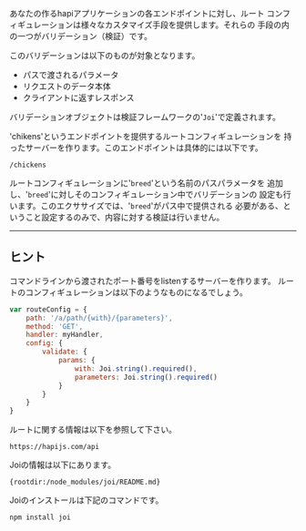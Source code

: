 あなたの作るhapiアプリケーションの各エンドポイントに対し、ルート
コンフィギュレーションは様々なカスタマイズ手段を提供します。それらの
手段の内の一つがバリデーション（検証）です。

このバリデーションは以下のものが対象となります。

* パスで渡されるパラメータ
* リクエストのデータ本体
* クライアントに返すレスポンス

バリデーションオブジェクトは検証フレームワークの'`Joi`'で定義されます。

'chikens'というエンドポイントを提供するルートコンフィギュレーションを
持ったサーバーを作ります。このエンドポイントは具体的には以下です。

```
/chickens
```

ルートコンフィギュレーションに'`breed`'という名前のパスパラメータを
追加し、'`breed`'に対しそのコンフィギュレーション中でバリデーションの
設定も行います。このエクササイズでは、'`breed`'がパス中で提供される
必要がある、ということ設定するのみで、内容に対する検証は行いません。

-----------------------------------------------------------------
## ヒント

コマンドラインから渡されたポート番号をlistenするサーバーを作ります。
ルートのコンフィギュレーションは以下のようなものになるでしょう。

```js
var routeConfig = {
    path: '/a/path/{with}/{parameters}',
    method: 'GET',
    handler: myHandler,
    config: {
        validate: {
            params: {
                with: Joi.string().required(),
                parameters: Joi.string().required()
            }
        }
    }
}
```

ルートに関する情報は以下を参照して下さい。

    https://hapijs.com/api

Joiの情報は以下にあります。

    {rootdir:/node_modules/joi/README.md}

Joiのインストールは下記のコマンドです。

```sh
npm install joi
```
